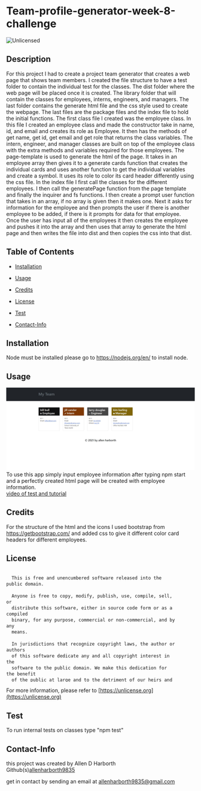# Team-profile-generator-week-8-challenge
<img src="https://img.shields.io/badge/license-Unlicensed-blue" alt="Unlicensed">

## Description
For this project I had to create a project team generator that creates a web page that shows team members. I created the file structure to have a test folder to contain the individual test for the classes. The dist folder where the web page will be placed once it is created. The library folder that will contain the classes for employees, interns, engineers, and managers. The last folder contains the generate html file and the css style used to create the webpage. The last files are the package files and the index file to hold the initial functions. The first class file I created was the employee class. In this file I created an employee class and made the constructor take in name, id, and email and creates its role as Employee. It then has the methods of get name, get id, get email and get role that returns the class variables. The intern, engineer, and manager classes are built on top of the employee class with the extra methods and variables required for those employees. The page-template is used to generate the html of the page. It takes in an employee array then gives it to a generate cards function that creates the individual cards and uses another function to get the individual variables and create a symbol. It uses its role to color its card header differently using the css file. In the index file I first call the classes for the different employees. I then call the generatePage function from the page template and finally the inquirer and fs functions. I then create a prompt user function that takes in an array, if no array is given then it makes one. Next it asks for information for the employee and then prompts the user if there is another employee to be added, if there is it prompts for data for that employee. Once the user has input all of the employees it then creates the employee and pushes it into the array and then uses that array to generate the html page and then writes the file into dist and then copies the css into that dist.   
## Table of Contents
* [Installation](#installation)
* [Usage](#usage)
* [Credits](#credits)
* [License](#license)
* [Test](#test)

* [Contact-Info](#contact-info)
## Installation  
Node must be installed please go to https://nodejs.org/en/ to install node.  
## Usage  
![screenshot](images/week-8-snapshot.JPG)
To use this app simply input employee information after typing npm start and a perfectly created html page will be created with employee information.  
[video of test and tutorial](https://drive.google.com/file/d/1lkcEZREiTjfq0_BXBmL_A4RTxYCxm6R5/preview)
## Credits  
For the structure of the html and the icons I used bootstrap from https://getbootstrap.com/ and added css to give it different color card headers for different employees.  

## License

  <div style="height:300px; width:90%; overflow:auto;">

      This is free and unencumbered software released into the public domain.
    
      Anyone is free to copy, modify, publish, use, compile, sell, or
      distribute this software, either in source code form or as a compiled
      binary, for any purpose, commercial or non-commercial, and by any
      means.
      
      In jurisdictions that recognize copyright laws, the author or authors
      of this software dedicate any and all copyright interest in the
      software to the public domain. We make this dedication for the benefit
      of the public at large and to the detriment of our heirs and
      successors. We intend this dedication to be an overt act of
      relinquishment in perpetuity of all present and future rights to this
      software under copyright law.
      
      THE SOFTWARE IS PROVIDED "AS IS", WITHOUT WARRANTY OF ANY KIND,
      EXPRESS OR IMPLIED, INCLUDING BUT NOT LIMITED TO THE WARRANTIES OF
      MERCHANTABILITY, FITNESS FOR A PARTICULAR PURPOSE AND NONINFRINGEMENT.
      IN NO EVENT SHALL THE AUTHORS BE LIABLE FOR ANY CLAIM, DAMAGES OR
      OTHER LIABILITY, WHETHER IN AN ACTION OF CONTRACT, TORT OR OTHERWISE,
      ARISING FROM, OUT OF OR IN CONNECTION WITH THE SOFTWARE OR THE USE OR
      OTHER DEALINGS IN THE SOFTWARE.
  </div>
        
For more information, please refer to [https://unlicense.org](https://unlicense.org)

## Test
To run internal tests on classes type "npm test"  
## Contact-Info
this project was created by Allen D Harborth  
Github(s)[allenharborth9835](https://github.com/allenharborth9835)

get in contact by sending an email at allenharborth9835@gmail.com
